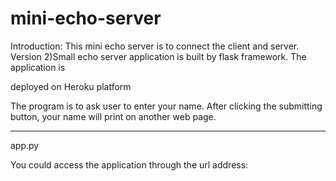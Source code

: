 # mini-echo-server

Introduction: This mini echo server is to connect the client and server. Version 2)Small echo server application is built by flask framework. The application is

deployed on Heroku platform 

The program is to ask user to enter your name. After clicking the submitting button, your name will print on another web page. 

-----------------------------
app.py

You could access the application through the url address: 
